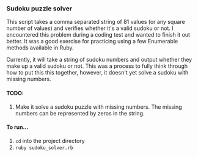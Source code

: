 ### Sudoku puzzle solver

This script takes a comma separated string of 81 values (or any square number of values) and verifies whether it's a valid sudoku or not.
I encountered this problem during a coding test and wanted to finish it out better. It was a good exercise for practicing using a few Enumerable methods available in Ruby.

Currently, it will take a string of sudoku numbers and output whether they make up a valid sudoku or not. This was a process to fully think through how to put this this together, however, it doesn't yet solve a sudoku with missing numbers.

#### TODO:
1. Make it solve a sudoku puzzle with missing numbers. The missing numbers can be represented by zeros in the string.

#### To run...
1. `cd` into the project directory
2. `ruby sudoku_solver.rb`

